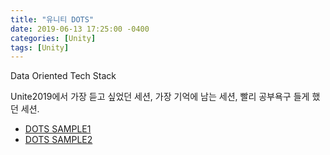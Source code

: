 ```yaml
---
title: "유니티 DOTS"
date: 2019-06-13 17:25:00 -0400
categories: [Unity]
tags: [Unity]
---
```


Data Oriented Tech Stack

Unite2019에서 가장 듣고 싶었던 세션, 가장 기억에 남는 세션, 빨리 공부욕구 들게 했던 세션.

- [DOTS SAMPLE1](https://github.com/UnityTechnologies/AngryBots_ECS)
- [DOTS SAMPLE2](https://github.com/Unity-Technologies/EntityComponentSystemSamples)
